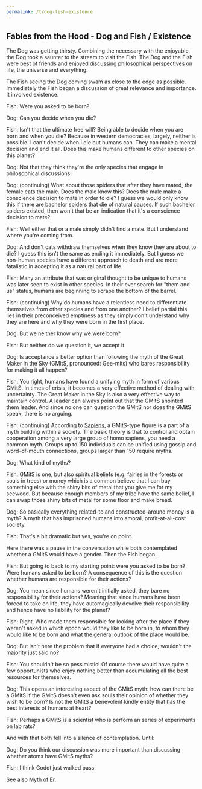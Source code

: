 ```yaml
---
permalink: /t/dog-fish-existence
---
```


## Fables from the Hood - Dog and Fish / Existence

The Dog was getting thirsty. Combining the necessary with the enjoyable, the Dog took a saunter to the stream to visit the Fish. The Dog and the Fish were best of friends and enjoyed discussing philosophical perspectives on life, the universe and everything.

The Fish seeing the Dog coming swam as close to the edge as possible. Immediately the Fish began a discussion of great relevance and importance. It involved existence.

Fish: Were you asked to be born?

Dog: Can you decide when you die?

Fish: Isn't that the ultimate free will? Being able to decide when you are born and when you die? Because in western democracies, largely, neither is possible. I can't decide when I die but humans can. They can make a mental decision and end it all. Does this make humans different to other species on this planet?

Dog: Not that they think they're the only species that engage in philosophical discussions!

Dog: (continuing) What about those spiders that after they have mated, the female eats the male. Does the male know this? Does the male make a conscience decision to mate in order to die? I guess we would only know this if there are bachelor spiders that die of natural causes. If such bachelor spiders existed, then won't that be an indication that it's a conscience decision to mate?

Fish: Well either that or a male simply didn't find a mate. But I understand where you're coming from.

Dog: And don't cats withdraw themselves when they know they are about to die? I guess this isn't the same as ending it immediately. But I guess we non-human species have a different approach to death and are more fatalistic in accepting it as a natural part of life.

Fish: Many an attribute that was original thought to be unique to humans was later seen to exist in other species. In their ever search for "them and us" status, humans are beginning to scrape the bottom of the barrel.

Fish: (continuing) Why do humans have a relentless need to differentiate themselves from other species and from one another? I belief partial this lies in their preconceived emptiness as they simply don't understand why they are here and why they were born in the first place.

Dog: But we neither know why we were born?

Fish: But neither do we question it, we accept it.

Dog: Is acceptance a better option than following the myth of the Great Maker in the Sky (GMitS, pronounced: Gee-mits) who bares responsibility for making it all happen?

Fish: You right, humans have found a unifying myth in form of various GMitS. In times of crisis, it becomes a very effective method of dealing with uncertainty. The Great Maker in the Sky is also a very effective way to maintain control. A leader can always point out that the GMitS anointed them leader. And since no one can question the GMitS nor does the GMitS speak, there is no arguing.

Fish: (continuing) According to [Sapiens](https://en.wikipedia.org/w/index.php?title=Sapiens:_A_Brief_History_of_Humankind&oldid=1079083762), a GMitS-type figure is a part of a myth building within a society. The basic theory is that to control and obtain cooperation among a very large group of homo sapiens, you need a common myth. Groups up to 150 individuals can be unified using gossip and word-of-mouth connections, groups larger than 150 require myths.

Dog: What kind of myths?

Fish: GMitS is one, but also spiritual beliefs (e.g. fairies in the forests or souls in trees) or money which is a common believe that I can buy something else with the shiny bits of metal that you give me for my seeweed. But because enough members of my tribe have the same belief, I can swap those shiny bits of metal for some floor and make bread.

Dog: So basically everything related-to and constructed-around money is a myth? A myth that has imprisoned humans into amoral, profit-at-all-cost society.

Fish: That's a bit dramatic but yes, you're on point.

Here there was a pause in the conversation while both contemplated whether a GMitS would have a gender. Then the Fish began...

Fish: But going to back to my starting point: were you asked to be born? Were humans asked to be born? A consequence of this is the question whether humans are responsible for their actions?

Dog: You mean since humans weren't initially asked, they bare no responsibility for their actions? Meaning that since humans have been forced to take on life, they have automagically devolve their responsibility and hence have no liability for the planet?

Fish: Right. Who made them responsible for looking after the place if they weren't asked in which epoch would they like to be born in, to whom they would like to be born and what the general outlook of the place would be.

Dog: But isn't here the problem that if everyone had a choice, wouldn't the majority just said no?

Fish: You shouldn't be so pessimistic! Of course there would have quite a few opportunists who enjoy nothing better than accumulating all the best resources for themselves.

Dog: This opens an interesting aspect of the GMitS myth: how can there be a GMitS if the GMitS doesn't even ask souls their opinion of whether they wish to be born? Is not the GMitS a benevolent kindly entity that has the best interests of humans at heart?

Fish: Perhaps a GMitS is a scientist who is perform an series of experiments on lab rats?

And with that both fell into a silence of contemplation. Until:

Dog: Do you think our discussion was more important than discussing whether atoms have GMitS myths?

Fish: I think Godot just walked pass.

See also [Myth of Er](https://en.wikipedia.org/wiki/Myth_of_Er).

